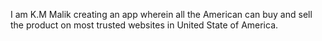 I am K.M Malik creating an app wherein all the American can buy and sell the product on most trusted websites in United State of America.
